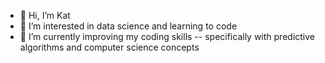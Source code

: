 - 👋 Hi, I’m Kat
- 👀 I’m interested in data science and learning to code
- 🌱 I’m currently improving my coding skills -- specifically with predictive algorithms and computer science concepts
